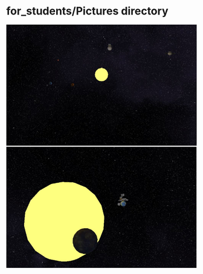 # for_students/Pictures directory

![Model Solar System](./screenshot1.jpg)
![Surveyor Lands on Earth](./screenshot2.jpg)
